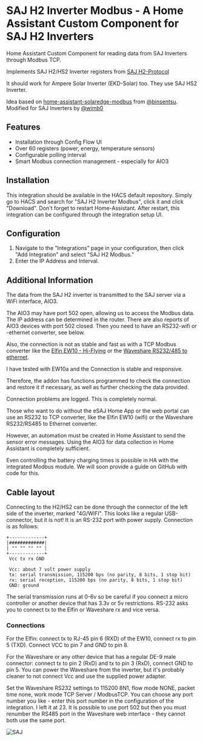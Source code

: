 # SAJ H2 Inverter Modbus - A Home Assistant Custom Component for SAJ H2 Inverters

Home Assistant Custom Component for reading data from SAJ Inverters through Modbus TCP.

Implements SAJ H2/HS2 Inverter registers from [SAJ H2-Protocol](https://github.com/stanus74/home-assistant-saj-h2-modbus/blob/main/saj-h2-modbus.zip)

It should work for Ampere Solar Inverter (EKD-Solar) too. They use SAJ HS2 Inverter.

Idea based on [home-assistant-solaredge-modbus](https://github.com/binsentsu/home-assistant-solaredge-modbus) from [@binsentsu](https://github.com/binsentsu). Modified for SAJ Inverters by [@wimb0](https://github.com/wimb0)

## Features

- Installation through Config Flow UI
- Over 60 registers (power, energy, temperature sensors)
- Configurable polling interval
- Smart Modbus connection management - especially for AIO3

## Installation

This integration should be available in the HACS default repository. Simply go to HACS and search for "SAJ H2 Inverter Modbus", click it and click "Download". Don't forget to restart Home-Assistant. After restart, this integration can be configured through the integration setup UI.

## Configuration

1. Navigate to the "Integrations" page in your configuration, then click "Add Integration" and select "SAJ H2 Modbus."
2. Enter the IP Address and Interval.


## Additional Information

The data from the SAJ H2 inverter is transmitted to the SAJ server via a WiFi interface, AIO3.

The AIO3 may have port 502 open, allowing us to access the Modbus data. The IP address can be determined in the router. There are also reports of AIO3 devices with port 502 closed. Then you need to have an RS232-wifi or -ethernet converter, see below.

Also, the connection is not as stable and fast as with a TCP Modbus converter like the [Elfin EW10 - Hi-Flying](http://www.hi-flying.com/elfin-ew10-elfin-ew11) or the [Waveshare RS232/485 to ethernet](https://www.waveshare.com/RS232-485-TO-ETH.htm).

I have tested with EW10a and the Connection is stable and responsive.

Therefore, the addon has functions programmed to check the connection and restore it if necessary, as well as further checking the data provided.

Connection problems are logged. This is completely normal.

Those who want to do without the eSAJ Home App or the web portal can use an RS232 to TCP converter, like the Elfin EW10 (wifi) or the Waveshare RS232/RS485 to Ethernet converter.

However, an automation must be created in Home Assistant to send the sensor error messages.
Using the AIO3 for data collection in Home Assistant is completely sufficient.

Even controlling the battery charging times is possible in HA with the integrated Modbus module.
We will soon provide a guide on GitHub with code for this.

## Cable layout

Connecting to the H2/HS2 can be done through the connector of the left side of the inverter, marked "4G/WIFI". This looks like a regular USB-connector, but it is not! It is an RS-232 port with power supply. Connection is as follows:

```
+-------------+
|#############|
| "" "" "" "" |
+-------------+
 Vcc tx rx GND
 
 Vcc: about 7 volt power supply
 tx: serial transmission, 115200 bps (no parity, 8 bits, 1 stop bit)
 rx: serial reception, 115200 bps (no parity, 8 bits, 1 stop bit)
 GND: ground
```
The serial transmission runs at 0-6v so be careful if you connect a micro controller or another device that has 3.3v or 5v restrictions. RS-232 asks you to connect tx to the Elfin or Waveshare rx and vice versa.

### Connections
For the Elfin: connect tx to RJ-45 pin 6 (RXD) of the EW10, connect rx to pin 5 (TXD). Connect VCC to pin 7 and GND to pin 8.

For the Waveshare or any other device that has a regular DE-9 male connector: connect tx to pin 2 (RxD) and tx to pin 3 (RxD), connect GND to pin 5. You can power the Waveshare from the inverter, but it's probably cleaner to not connect Vcc and use the supplied power adapter.

Set the Waveshare RS232 settings to 115200 8N1, flow mode NONE, packet time none, work mode TCP Server / ModbusTCP. You can choose any port number you like - enter this port number in the configuration of the integration. I left it at 23. It is possible to use port 502 but then you must renumber the RS485 port in the Waveshare web interface - they cannot both use the same port.

![SAJ](https://github.com/stanus74/home-assistant-saj-h2-modbus/raw/main/images/saj_h2_modbus/logo.png)
